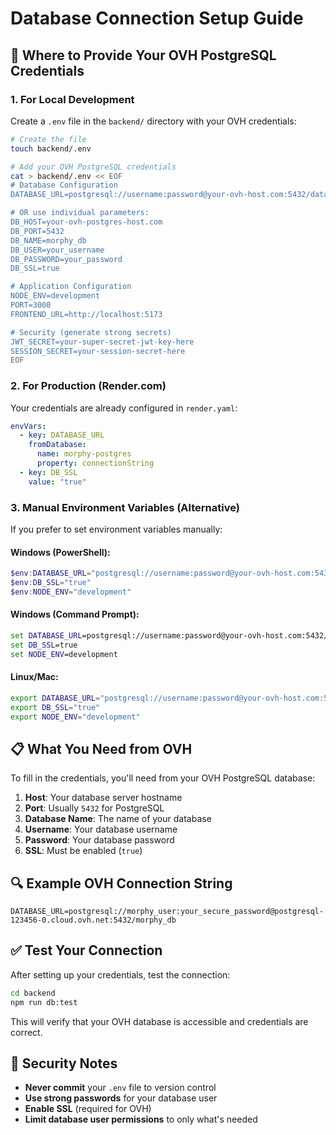 # Database Connection Setup Guide

## 🔧 Where to Provide Your OVH PostgreSQL Credentials

### **1. For Local Development**

Create a `.env` file in the `backend/` directory with your OVH credentials:

```bash
# Create the file
touch backend/.env

# Add your OVH PostgreSQL credentials
cat > backend/.env << EOF
# Database Configuration
DATABASE_URL=postgresql://username:password@your-ovh-host.com:5432/database_name

# OR use individual parameters:
DB_HOST=your-ovh-postgres-host.com
DB_PORT=5432
DB_NAME=morphy_db
DB_USER=your_username
DB_PASSWORD=your_password
DB_SSL=true

# Application Configuration
NODE_ENV=development
PORT=3000
FRONTEND_URL=http://localhost:5173

# Security (generate strong secrets)
JWT_SECRET=your-super-secret-jwt-key-here
SESSION_SECRET=your-session-secret-here
EOF
```

### **2. For Production (Render.com)**

Your credentials are already configured in `render.yaml`:

```yaml
envVars:
  - key: DATABASE_URL
    fromDatabase:
      name: morphy-postgres
      property: connectionString
  - key: DB_SSL
    value: "true"
```

### **3. Manual Environment Variables (Alternative)**

If you prefer to set environment variables manually:

#### **Windows (PowerShell):**
```powershell
$env:DATABASE_URL="postgresql://username:password@your-ovh-host.com:5432/database_name"
$env:DB_SSL="true"
$env:NODE_ENV="development"
```

#### **Windows (Command Prompt):**
```cmd
set DATABASE_URL=postgresql://username:password@your-ovh-host.com:5432/database_name
set DB_SSL=true
set NODE_ENV=development
```

#### **Linux/Mac:**
```bash
export DATABASE_URL="postgresql://username:password@your-ovh-host.com:5432/database_name"
export DB_SSL="true"
export NODE_ENV="development"
```

## 📋 What You Need from OVH

To fill in the credentials, you'll need from your OVH PostgreSQL database:

1. **Host**: Your database server hostname
2. **Port**: Usually `5432` for PostgreSQL
3. **Database Name**: The name of your database
4. **Username**: Your database username
5. **Password**: Your database password
6. **SSL**: Must be enabled (`true`)

## 🔍 Example OVH Connection String

```
DATABASE_URL=postgresql://morphy_user:your_secure_password@postgresql-123456-0.cloud.ovh.net:5432/morphy_db
```

## ✅ Test Your Connection

After setting up your credentials, test the connection:

```bash
cd backend
npm run db:test
```

This will verify that your OVH database is accessible and credentials are correct.

## 🚨 Security Notes

- **Never commit** your `.env` file to version control
- **Use strong passwords** for your database user
- **Enable SSL** (required for OVH)
- **Limit database user permissions** to only what's needed

